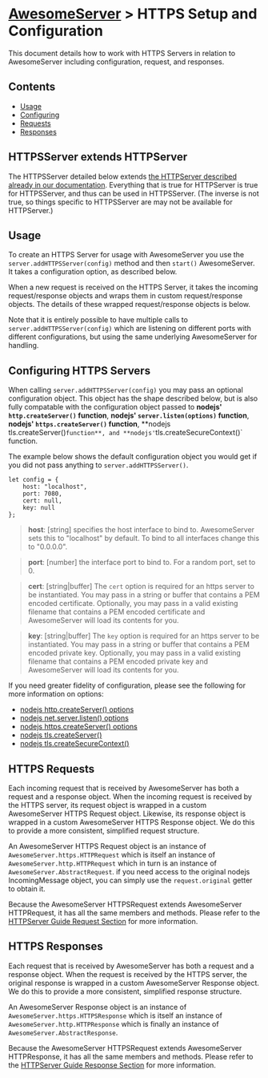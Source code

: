 # [AwesomeServer](../README.md) > HTTPS Setup and Configuration

This document details how to work with HTTPS Servers in relation to AwesomeServer including configuration, request, and responses.

## Contents
 - [Usage](#usage)
 - [Configuring](#configuring-http-servers)
 - [Requests](#http-requests)
 - [Responses](#http-responses)

## HTTPSServer extends HTTPServer

The HTTPSServer detailed below extends [the HTTPServer described already in our documentation](./Advanced_HTTP.md). Everything that is true for HTTPServer is true for HTTPSServer, and thus can be used in HTTPSServer.  (The inverse is not true, so things specific to HTTPSServer are may not be available for HTTPServer.)

## Usage

To create an HTTPS Server for usage with AwesomeServer you use the `server.addHTTPSServer(config)` method and then `start()` AwesomeServer.  It takes a configuration option, as described below.

When a new request is received on the HTTPS Server, it takes the incoming request/response objects and wraps them in custom request/response objects.  The details of these wrapped request/response objects is below.

Note that it is entirely possible to have multiple calls to `server.addHTTPSServer(config)` which are listening on different ports with different configurations, but using the same underlying AwesomeServer for handling.

## Configuring HTTPS Servers

When calling `server.addHTTPSServer(config)` you may pass an optional configuration object.  This object has the shape described below, but is also fully compatable with the configuration object passed to **nodejs' `http.createServer()` function**, **nodejs' `server.listen(options)` function**, **nodejs' `https.createServer()` function**, **nodejs` `tls.createServer()` function**, and **nodejs' `tls.createSecureContext()` function.

The example below shows the default configuration object you would get if you did not pass anything to `server.addHTTPSServer()`.

```
let config = {
	host: "localhost",
	port: 7080,
	cert: null,
	key: null
};
```

> **host**: [string] specifies the host interface to bind to. AwesomeServer sets this to "localhost" by default. To bind to all interfaces change this to "0.0.0.0".

> **port**: [number] the interface port to bind to. For a random port, set to 0.

> **cert**: [string|buffer] The `cert` option is required for an https server to be instantiated.  You may pass in a string or buffer that contains a PEM encoded certificate.  Optionally, you may pass in a valid existing filename that contains a PEM encoded certificate and AwesomeServer will load its contents for you.

> **key**: [string|buffer] The `key` option is required for an https server to be instantiated.  You may pass in a string or buffer that contains a PEM encoded private key.  Optionally, you may pass in a valid existing filename that contains a PEM encoded private key and AwesomeServer will load its contents for you.

If you need greater fidelity of configuration, please see the following for more information on options:

 - [nodejs http.createServer() options](https://nodejs.org/dist/latest-v10.x/docs/api/http.html#http_http_createserver_options_requestlistener)
 - [nodejs net.server.listen() options](https://nodejs.org/dist/latest-v10.x/docs/api/net.html#net_server_listen_options_callback)
 - [nodejs https.createServer() options](https://nodejs.org/dist/latest-v10.x/docs/api/https.html#https_https_createserver_options_requestlistener)
 - [nodejs tls.createServer()](https://nodejs.org/dist/latest-v10.x/docs/api/tls.html#tls_tls_createserver_options_secureconnectionlistener)
 - [nodejs tls.createSecureContext()](https://nodejs.org/dist/latest-v10.x/docs/api/tls.html#tls_tls_createsecurecontext_options)

## HTTPS Requests

Each incoming request that is received by AwesomeServer has both a request and a response object. When the incoming request is received by the HTTPS server, its request object is wrapped in a custom AwesomeServer HTTPS Request object.  Likewise, its response object is wrapped in a custom AwesomeServer HTTPS Response object. We do this to provide a more consistent, simplified request structure.

An AwesomeServer HTTPS Request object is an instance of `AwesomeServer.https.HTTPRequest` which is itself an instance of `AwesomeServer.http.HTTPRequest` which in turn is an instance of `AwesomeServer.AbstractRequest`. if you need access to the original nodejs IncomingMessage object, you can simply use the `request.original` getter to obtain it.

Because the AwesomeServer HTTPSRequest extends AwesomeServer HTTPRequest, it has all the same members and methods.  Please refer to the [HTTPServer Guide Request Section](./Advanved_HTTP.md#http-request) for more information.

## HTTPS Responses

Each request that is received by AwesomeServer has both a request and a response object. When the request is received by the HTTPS server, the original response is wrapped in a custom AwesomeServer Response object.  We do this to provide a more consistent, simplified response structure.

An AwesomeServer Response object is an instance of `AwesomeServer.https.HTTPSResponse` which is itself an instance of `AwesomeServer.http.HTTPResponse` which is finally an instance of `AwesomeServer.AbstractResponse`.

Because the AwesomeServer HTTPSRequest extends AwesomeServer HTTPResponse, it has all the same members and methods.  Please refer to the [HTTPServer Guide Response Section](./Advanved_HTTP.md#http-response) for more information.
